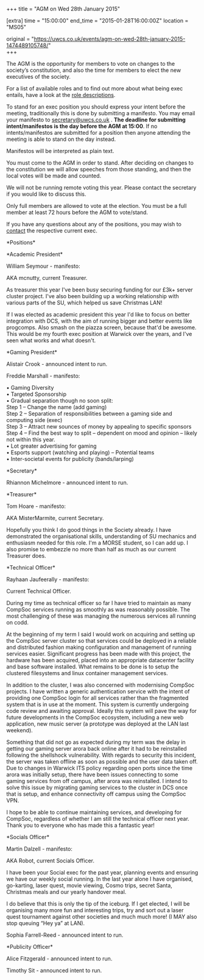 +++
title = "AGM on Wed 28th January 2015"

[extra]
time = "15:00:00"
end_time = "2015-01-28T16:00:00Z"
location = "MS05"

original = "https://uwcs.co.uk/events/agm-on-wed-28th-january-2015-1474489105748/"    
+++

The AGM is the opportunity for members to vote on changes to the society’s constitution, and also the time for members to elect the new executives of the society.

For a list of available roles and to find out more about what being exec entails, have a look at the [role descriptions](https://uwcs.co.uk/cms/democracy/roles/).

To stand for an exec position you should express your intent before the meeting, traditionally this is done by submitting a manifesto. You may email your manifesto to <secretary@uwcs.co.uk> . **The deadline for submitting intent/manifestos is the day before the AGM at 15:00**. If no intents/manifestos are submitted for a position then anyone attending the meeting is able to stand on the day instead.

Manifestos will be interpreted as plain text.

You must come to the AGM in order to stand. After deciding on changes to the constitution we will allow speeches from those standing, and then the local votes will be made and counted.

We will not be running remote voting this year. Please contact the secretary if you would like to discuss this.

Only full members are allowed to vote at the election. You must be a full member at least 72 hours before the AGM to vote/stand.

If you have any questions about any of the positions, you may wish to [contact](http://uwcs.co.uk/cms/contact/) the respective current exec.

\*Positions\*

\*Academic President\*

William Seymour - manifesto:

AKA mcnutty, current Treasurer.

As treasurer this year I've been busy securing funding for our £3k+ server cluster project. I've also been building up a working relationship with various parts of the SU, which helped us save Christmas LAN\!

If I was elected as academic president this year I'd like to focus on better integration with DCS, with the aim of running bigger and better events like progcomps. Also smash on the piazza screen, because that'd be awesome. This would be my fourth exec position at Warwick over the years, and I've seen what works and what doesn't.

\*Gaming President\*

Alistair Crook - announced intent to run.

Freddie Marshall - manifesto:

• Gaming Diversity  
• Targeted Sponsorship  
• Gradual separation though no soon split:  
Step 1 – Change the name (add gaming)  
Step 2 – Separation of responsibilities between a gaming side and computing side (exec)  
Step 3 – Attract new sounces of money by appealing to specific sponsors  
Step 4 – Find the best way to split – dependent on mood and opinion – likely not within this year.  
• Lot greater advertising for gaming  
• Esports support (watching and playing) – Potential teams  
• Inter-societal events for publicity (bands/larping)

\*Secretary\*

Rhiannon Michelmore - announced intent to run.

\*Treasurer\*

Tom Hoare - manifesto:

AKA MisterMarmite, current Secretary.

Hopefully you think I do good things in the Society already. I have demonstrated the organisational skills, understanding of SU mechanics and enthusiasm needed for this role. I'm a MORSE student, so I can add up. I also promise to embezzle no more than half as much as our current Treasurer does.

\*Technical Officer\*

Rayhaan Jaufeerally - manifesto:

Current Technical Officer.

During my time as technical officer so far I have tried to maintain as many CompSoc services running as smoothly as was reasonably possible. The most challenging of these was managing the numerous services all running on codd.

At the beginning of my term I said I would work on acquiring and setting up the CompSoc server cluster so that services could be deployed in a reliable and distributed fashion making configuration and management of running services easier. Significant progress has been made with this project, the hardware has been acquired, placed into an appropriate datacenter facility and base software installed. What remains to be done is to setup the clustered filesystems and linux container management services.

In addition to the cluster, I was also concerned with modernising CompSoc projects. I have written a generic authentication service with the intent of providing one CompSoc login for all services rather than the fragmented system that is in use at the moment. This system is currently undergoing code review and awaiting approval. Ideally this system will pave the way for future developments in the CompSoc ecosystem, including a new web application, new music server (a prototype was deployed at the LAN last weekend).

Something that did not go as expected during my term was the delay in getting our gaming server arora back online after it had to be reinstalled following the shellshock vulnerability. With regards to security this incident, the server was taken offline as soon as possible and the user data taken off. Due to changes in Warwick ITS policy regarding open ports since the time arora was initially setup, there have been issues connecting to some gaming services from off campus, after arora was reinstalled. I intend to solve this issue by migrating gaming services to the cluster in DCS once that is setup, and enhance connectivity off campus using the CompSoc VPN.

I hope to be able to continue maintaining services, and developing for CompSoc, regardless of whether I am still the technical officer next year. Thank you to everyone who has made this a fantastic year\!

\*Socials Officer\*

Martin Dalzell - manifesto:

AKA Robot, current Socials Officer.

I have been your Social exec for the past year, planning events and ensuring we have our weekly social running. In the last year alone I have organised, go-karting, laser quest, movie viewing, Cosmo trips, secret Santa, Christmas meals and our yearly handover meal.

I do believe that this is only the tip of the iceburg. If I get elected, I will be organising many more fun and interesting trips, try and sort out a laser quest tournament against other societies and much much more\! (I MAY also stop queuing “Hey ya” at LAN).

Sophia Farrell-Reed - announced intent to run.

\*Publicity Officer\*

Alice Fitzgerald - announced intent to run.

Timothy Sit - announced intent to run.

